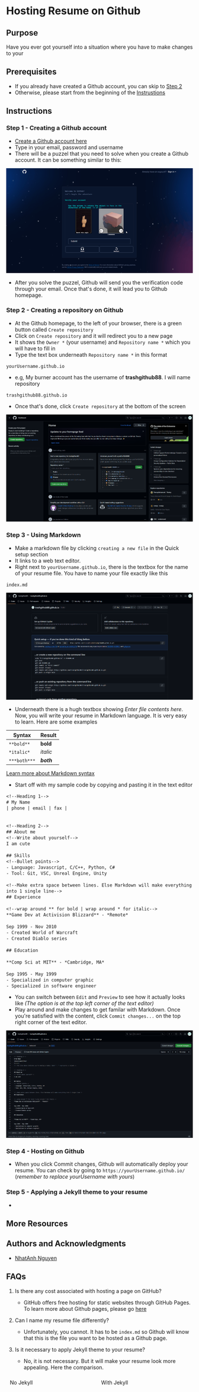 <style>
  .container {display: flex;flex-wrap: wrap;}
  .column {flex: 50%;padding: 10px;}
  @media only screen and (max-width: 600px) {.column {flex: 100%;}}
</style>

# Hosting Resume on Github

## Purpose

Have you ever got yourself into a situation where you have to make changes to your 

## Prerequisites
- If you already have created a Github account, you can skip to [Step 2](#step-2---using-markdown)
- Otherwise, please start from the beginning of the [Instrustions](#instructions)

## Instructions

### Step 1 - Creating a Github account
- [Create a Github account here](https://github.com/signup?ref_cta=Sign+up&ref_loc=header+logged+out&ref_page=%2F&source=header-home)
- Type in your email, password and username
- There will be a puzzel that you need to solve when you create a Github account. It can be something similar to this:

![Github Puzzel](assets/githubpuzzel.gif)
- After you solve the puzzel, Github will send you the verification code through your email. Once that's done, it will lead you to Github homepage.

### Step 2 - Creating a repository on Github
- At the Github homepage, to the left of your browser, there is a green button called `Create repository` 
- Click on `Create repository` and it will redirect you to a new page
- It shows the `Owner *` (your username) and `Repository name *` which you will have to fill in
- Type the text box underneath `Repository name *` in this format 
```
yourUsername.github.io
```
- e.g, My burner account has the username of **trashgithub88**. I will name repository 
```
trashgithub88.github.io
```
- Once that's done, click `Create repository` at the bottom of the screen

![Github Repo](assets/makerepo.gif)

### Step 3 - Using Markdown
- Make a markdown file by clicking `creating a new file` in the Quick setup section
- It links to a web text editor. 
- Right next to `yourUsername.github.io`, there is the textbox for the name of your resume file. You have to name your file exactly like this
```
index.md
```
![Make index.md](assets/makefilemd.gif)
- Underneath there is a hugh textbox showing *Enter file contents here*. Now, you will write your resume in Markdown language. It is very easy to learn. Here are some examples

|Syntax|Result|
|------|------|
|`**bold**`|**bold**|
|`*italic*`|*italic*|
|`***both***`|***both***|

[Learn more about Markdown syntax](https://markdownguide.offshoot.io/basic-syntax/) 
- Start off with my sample code by copying and pasting it in the text editor
```
<!--Heading 1-->
# My Name
| phone | email | fax |


<!--Heading 2-->
## About me
<!--Write about yourself-->
I am cute

## Skills
<!--Bullet points-->
- Language: Javascript, C/C++, Python, C#
- Tool: Git, VSC, Unreal Engine, Unity

<!--Make extra space between lines. Else Markdown will make everything into 1 single line-->
## Experience

<!--wrap around ** for bold | wrap around * for italic-->
**Game Dev at Activision Blizzard** - *Remote* 

Sep 1999 - Nov 2010
- Created World of Warcraft
- Created Diablo series

## Education

**Comp Sci at MIT** - *Cambridge, MA*

Sep 1995 - May 1999
- Specialized in computer graphic
- Specialized in software engineer
```
- You can switch between `Edit` and `Preview` to see how it actually looks like *(The option is at the top left corner of the text editor)*
- Play around and make changes to get familar with Markdown. Once you're satisfied with the content, click `Commit changes...` on the top right corner of the text editor.

![Commit changes](/assets/commitfilemd.gif)

### Step 4 - Hosting on Github
- When you click Commit changes, Github will automatically deploy your resume. You can check by going to `https://yourUsername.github.io/` (*remember to replace yourUsername with yours*)

### Step 5 - Applying a Jekyll theme to your resume
- 

## More Resources

[]()
[]()
[]()

## Authors and Acknowledgments

- [NhatAnh Nguyen](https://github.com/nateng98)

## FAQs

1. Is there any cost associated with hosting a page on GitHub?
    - GitHub offers free hosting for static websites through GitHub Pages. To learn more about Github pages, please go [here](https://docs.github.com/en/pages/getting-started-with-github-pages/about-github-pages)

2. Can I name my resume file differently?
    - Unfortunately, you cannot. It has to be `index.md` so Github will know that this is the file you want to be hosted as a Github page.

3. Is it necessary to apply Jekyll theme to your resume?
    - No, it is not necessary. But it will make your resume look more appealing. Here the comparison.
<div class="container">
  <div class="column">
    No Jekyll
  </div>
  <div class="column">
    With Jekyll

  </div>
</div>